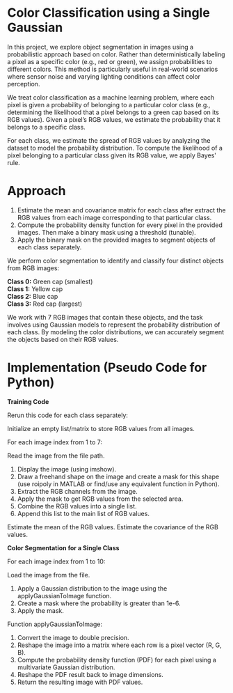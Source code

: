 # Color Classification using a Single Gaussian
In this project, we explore object segmentation in images using a probabilistic approach based on color. Rather than deterministically labeling a pixel as a specific color (e.g., red or green), we assign probabilities to different colors. This method is particularly useful in real-world scenarios where sensor noise and varying lighting conditions can affect color perception.

We treat color classification as a machine learning problem, where each pixel is given a probability of belonging to a particular color class (e.g., determining the likelihood that a pixel belongs to a green cap based on its RGB values). Given a pixel’s RGB values, we estimate the probability that it belongs to a specific class.

For each class, we estimate the spread of RGB values by analyzing the dataset to model the probability distribution. To compute the likelihood of a pixel belonging to a particular class given its RGB value, we apply Bayes' rule.

# Approach 
1) Estimate the mean and covariance matrix for each class after extract the RGB values from each image corresponding to that particular class.
2) Compute the probability density function for every pixel in the provided images. Then make a binary mask using a threshold (tunable).
3) Apply the binary mask on the provided images to segment objects of each class separately.

We perform color segmentation to identify and classify four distinct objects from RGB images:

**Class 0:** Green cap (smallest)  
**Class 1:** Yellow cap  
**Class 2:** Blue cap  
**Class 3:** Red cap (largest)


We work with 7 RGB images that contain these objects, and the task involves using Gaussian models to represent the probability distribution of each class. By modeling the color distributions, we can accurately segment the objects based on their RGB values.

# Implementation (Pseudo Code for Python)

**Training Code**

Rerun this code for each class separately:

Initialize an empty list/matrix to store RGB values from all images.

For each image index from 1 to 7:

Read the image from the file path.
1) Display the image (using imshow).
2) Draw a freehand shape on the image and create a mask for this shape (use roipoly in MATLAB or find/use any equivalent function in Python).
3) Extract the RGB channels from the image.
4) Apply the mask to get RGB values from the selected area.
5) Combine the RGB values into a single list.
6) Append this list to the main list of RGB values.
  
Estimate the mean of the RGB values.
Estimate the covariance of the RGB values.

**Color Segmentation for a Single Class**

For each image index from 1 to 10:

Load the image from the file.

1) Apply a Gaussian distribution to the image using the applyGaussianToImage function.
2) Create a mask where the probability is greater than 1e-6.
3) Apply the mask.
   
Function applyGaussianToImage:

1) Convert the image to double precision.
2) Reshape the image into a matrix where each row is a pixel vector (R, G, B).
3) Compute the probability density function (PDF) for each pixel using a multivariate Gaussian distribution.
4) Reshape the PDF result back to image dimensions.
5) Return the resulting image with PDF values.

 
